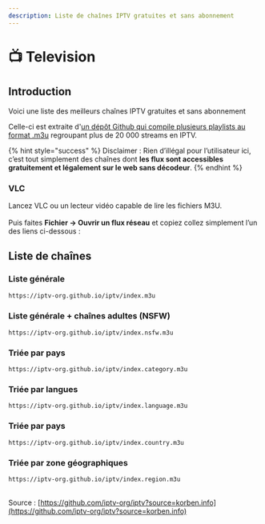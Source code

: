```yaml
---
description: Liste de chaînes IPTV gratuites et sans abonnement
---
```


# 📺 Television

## Introduction

Voici une liste des meilleurs chaînes IPTV gratuites et sans abonnement

Celle-ci est extraite d'[un dépôt Github qui compile plusieurs playlists au format .m3u](https://github.com/iptv-org/iptv?source=korben.info) regroupant plus de 20 000 streams en IPTV.

{% hint style="success" %}
Disclaimer : Rien d’illégal pour l’utilisateur ici, c’est tout simplement des chaînes dont **les flux sont accessibles gratuitement et légalement sur le web sans décodeur**.
{% endhint %}

### VLC

Lancez VLC ou un lecteur vidéo capable de lire les fichiers M3U.\
\
Puis faites **Fichier -> Ouvrir un flux réseau** et copiez collez simplement l’un des liens ci-dessous :

## Liste de chaînes

### Liste générale

```bash
https://iptv-org.github.io/iptv/index.m3u
```

### Liste générale + chaînes adultes (NSFW)

```
https://iptv-org.github.io/iptv/index.nsfw.m3u
```

### Triée par pays

```
https://iptv-org.github.io/iptv/index.category.m3u
```

### Triée par langues

```
https://iptv-org.github.io/iptv/index.language.m3u
```

### Triée par pays

```
https://iptv-org.github.io/iptv/index.country.m3u
```

### Triée par zone géographiques

```
https://iptv-org.github.io/iptv/index.region.m3u
```

\
Source : [https://github.com/iptv-org/iptv?source=korben.info](https://github.com/iptv-org/iptv?source=korben.info)
